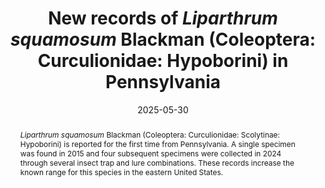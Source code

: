 ---
title: 'New records of <i>Liparthrum squamosum</i> Blackman (Coleoptera: Curculionidae: Hypoborini) in Pennsylvania'
date: '2025-05-30'
doi: 'https://doi.org/10.64338/im.1125.htrvm'
journal: Insecta Mundi
issue: '1125'
pagination: '1–4'
zoobank: 'urn:lsid:zoobank.org:pub:5474AC3E-F718-4CCD-9B6F-A659955ED7BA'
authors:
  - first_name: 'Dani J.'
    last_name: 'Firth'
    affiliation: 'Division of Entomology, Pennsylvania Department of Agriculture 2301 N. Cameron Street Harrisburg, PA 17110'
    email: 'djurina@pa.gov'

  - first_name: 'Lawrence E.'
    last_name: 'Barringer'
    affiliation: 'Division of Entomology, Pennsylvania Department of Agriculture 2301 N. Cameron Street Harrisburg, PA 17110'
    email: 'lbarringer@pa.gov'


download: 'https://drive.google.com/file/d/1Juf0HiNzT3LDq_WH8ZDfTMxxBbxio1e6'

supplementary: ''

keywords:
  - Scolytinae
  - bark beetle
  - new record

categories:
  - Coleoptera
  - Curculionidae
  - Hypoborini
  
references:
  - authors: Atkinson TH, Riley EG.
    year: 2013
    title: 'Atlas and checklist of the bark and ambrosia beetles of Texas and Oklahoma (Curculionidae: Scolytinae and Platypodinae). Insecta Mundi 292'
    pages: 1–46
    doi: 
    url: 
    access: 

  - authors: Blackman MW.
    year: 1920
    title: 'North American Ipidae of the subfamily Micracinae, with descriptions of new species and genera. Technical Bulletin (Mississippi Agricultural Experiment Station) 9'
    pages: 53–54
    doi: 
    url: 
    access: 

  - authors: Blackman MW.
    year: 1922
    title: 'Mississippi bark beetles. Technical Bulletin (Mississippi Agricultural Experiment Station) 11'
    pages: 21–25
    doi: 
    url: 
    access: 

  - authors: Burns RM, Honkala BH [Technical coordinators].
    year: 1990
    title: 'Silvics of North America: Volume 2. Hardwoods. Agriculture Handbook 654. United States Department of Agriculture (USDA), Forest Service; Washington, DC'
    pages: 876 p
    doi: 
    url: 
    access: 

  - authors: Deyrup MA, Atkinson TH.
    year: 1987
    title: 'New distribution records of Scolytidae from Indiana and Florida. The Great Lakes Entomologist 20'
    pages: 67–68
    doi: 
    url: 
    access: 

  - authors: Ferro ML.
    year: 2014
    title: 'A cultural and entomological review of the Osage orange (<i>Maclura pomifera </i>(Raf.) Schneid.) (Moraceae) and the origin and early spread of “Hedge Apple” folklore. Southeastern Naturalist 13(7)'
    pages: 1–34
    doi: 
    url: 
    access: 

  - authors: Kartesz JT.
    year: 2015
    title: 'The Biota of North America Program (BONAP). North American Plant Atlas. Chapel Hill, N.C.'
    pages: 
    doi: 
    url: https://bonap.net/Napa/TaxonMaps/Genus/County/Maclura
    access: (Last accessed November 25, 2024.)

  - authors: SCAN.
    year: 2024
    title: 'Symbiota Collections of Arthropods Network.'
    pages: 
    doi: 
    url: http://scan-bugs.org/portal/index.php
    access: (Last accessed November 14, 2024.)

  - authors: Wood SL.
    year: 1982
    title: 'The bark and ambrosia beetles of North and Central America (Coleoptera: Scolytidae), a taxonomic monograph. Great Basin Naturalist Memoirs, No. 6. Brigham Young University Press; Provo, UT'
    pages: 13565 p
    doi: 
    url: 
    access: 

abstract: '<i>Liparthrum squamosum </i>Blackman (Coleoptera: Curculionidae: Scolytinae: Hypoborini) is reported for the first time from Pennsylvania. A single specimen was found in 2015 and four subsequent specimens were collected in 2024 through several insect trap and lure combinations. These records increase the known range for this species in the eastern United States.'

---
